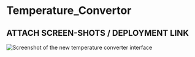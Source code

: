 # Temperature_Convertor

## ATTACH SCREEN-SHOTS / DEPLOYMENT LINK

![Screenshot of the new temperature converter interface]()